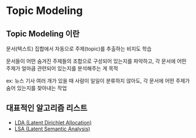 # Topic Modeling

## Topic Modeling 이란

문서(텍스트) 집합에서 자동으로 주제(topic)를 추출하는 비지도 학습

문서들이 어떤 숨겨진 주제들의 조합으로 구성되어 있는지를 파악하고, 각 문서에 어떤 주제가 얼마큼 관련되어 있는지를 분석해주는 게 목적

ex:
뉴스 기사 여러 개가 있을 때 사람이 일일이 분류하지 않아도, 각 문서에 어떤 주제가 숨어 있는지를 찾아내는 작업

## 대표적인 알고리즘 리스트

- [LDA (Latent Dirichlet Allocation)](lda.md)
- [LSA (Latent Semantic Analysis)](lsa.md)
